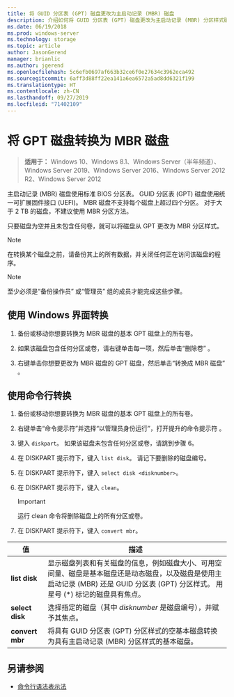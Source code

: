 ```yaml
---
title: 将 GUID 分区表 (GPT) 磁盘更改为主启动记录 (MBR) 磁盘
description: 介绍如何将 GUID 分区表 (GPT) 磁盘更改为主启动记录 (MBR) 分区样式磁盘。
ms.date: 06/19/2018
ms.prod: windows-server
ms.technology: storage
ms.topic: article
author: JasonGerend
manager: brianlic
ms.author: jgerend
ms.openlocfilehash: 5c6efb0697af663b32ce6f0e27634c3962eca492
ms.sourcegitcommit: 6aff3d88ff22ea141a6ea6572a5ad8dd6321f199
ms.translationtype: HT
ms.contentlocale: zh-CN
ms.lasthandoff: 09/27/2019
ms.locfileid: "71402109"
---
```

# <a name="convert-a-gpt-disk-into-an-mbr-disk"></a>将 GPT 磁盘转换为 MBR 磁盘

> **适用于：** Windows 10、Windows 8.1、Windows Server（半年频道）、Windows Server 2019、Windows Server 2016、Windows Server 2012 R2、Windows Server 2012

主启动记录 (MBR) 磁盘使用标准 BIOS 分区表。 GUID 分区表 (GPT) 磁盘使用统一可扩展固件接口 (UEFI)。 MBR 磁盘不支持每个磁盘上超过四个分区。 对于大于 2 TB 的磁盘，不建议使用 MBR 分区方法。

只要磁盘为空并且未包含任何卷，就可以将磁盘从 GPT 更改为 MBR 分区样式。

> [!NOTE]
> 在转换某个磁盘之前，请备份其上的所有数据，并关闭任何正在访问该磁盘的程序。

> [!NOTE]
> 至少必须是“备份操作员”  或“管理员”  组的成员才能完成这些步骤。

## <a name="converting-using-the-windows-interface"></a>使用 Windows 界面转换

1.  备份或移动你想要转换为 MBR 磁盘的基本 GPT 磁盘上的所有卷。

2.  如果该磁盘包含任何分区或卷，请右键单击每一项，然后单击“删除卷”  。

3.  右键单击你想要更改为 MBR 磁盘的 GPT 磁盘，然后单击“转换成 MBR 磁盘”  。

## <a name="converting-using-a-command-line"></a>使用命令行转换

1.  备份或移动你想要转换为 MBR 磁盘的基本 GPT 磁盘上的所有卷。

2.  右键单击“命令提示符”并选择“以管理员身份运行”，打开提升的命令提示符   。

3. 键入 `diskpart`。 如果该磁盘未包含任何分区或卷，请跳到步骤 6。

4.  在 DISKPART  提示符下，键入 `list disk`。 请记下要删除的磁盘编号。

5.  在 DISKPART  提示符下，键入 `select disk <disknumber>`。

6.  在 DISKPART  提示符下，键入 `clean`。

    > [!IMPORTANT]
    > 运行 clean  命令将删除磁盘上的所有分区或卷。

7.  在 DISKPART  提示符下，键入 `convert mbr`。

|                值                  |      描述   |
| ------------------------------------- | -----------------  |
|  <strong>list disk</strong>  | 显示磁盘列表和有关磁盘的信息，例如磁盘大小、可用空间量、磁盘是基本磁盘还是动态磁盘，以及磁盘是使用主启动记录 (MBR) 还是 GUID 分区表 (GPT) 分区样式。 用星号 (\*) 标记的磁盘具有焦点。 |
| <strong>select disk</strong> |                                                                                                          选择指定的磁盘（其中 <em>disknumber</em> 是磁盘编号），并赋予其焦点。                                                                                                           |
| <strong>convert mbr</strong> |                                                                               将具有 GUID 分区表 (GPT) 分区样式的空基本磁盘转换为具有主启动记录 (MBR) 分区样式的基本磁盘。                                                                                |

## <a name="see-also"></a>另请参阅

-   [命令行语法表示法](https://technet.microsoft.com/library/cc742449(v=ws.11).aspx)
